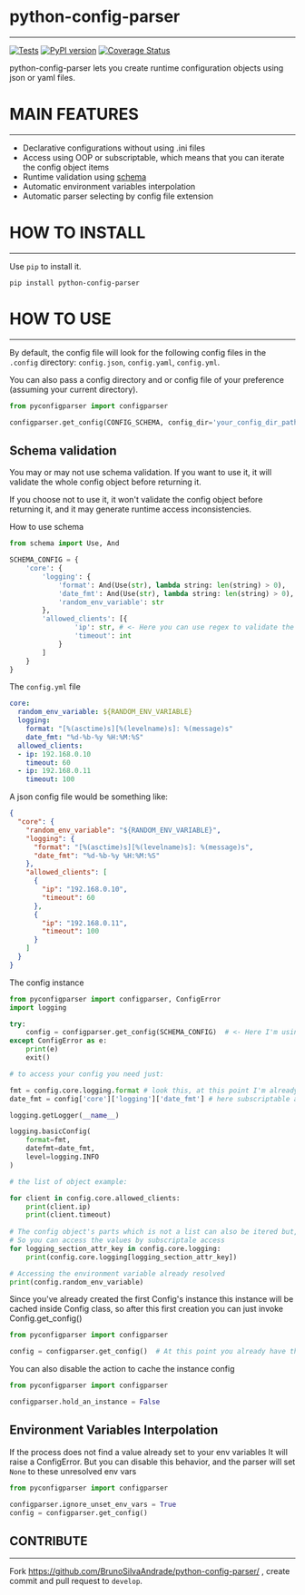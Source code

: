 python-config-parser
===
---
[![Tests](https://github.com/BrunoSilvaAndrade/python-config-parser/actions/workflows/tests.yml/badge.svg)](https://github.com/BrunoSilvaAndrade/python-config-parser/actions/workflows/tests.yml)
[![PyPI version](https://badge.fury.io/py/python-config-parser.svg)](https://badge.fury.io/py/python-config-parser)
[![Coverage Status](https://coveralls.io/repos/github/BrunoSilvaAndrade/python-config-parser/badge.svg)](https://coveralls.io/github/BrunoSilvaAndrade/python-config-parser)

python-config-parser lets you create runtime configuration objects using json or yaml files.

MAIN FEATURES
===
---
* Declarative configurations without using .ini files
* Access using OOP or subscriptable, which means that you can iterate the config object items
* Runtime validation using [schema](https://github.com/keleshev/schema)
* Automatic environment variables interpolation
* Automatic parser selecting by config file extension

HOW TO INSTALL
===
---
Use `pip` to install it.

```shell
pip install python-config-parser
```

HOW TO USE
===
---
By default, the config file will look for the following config files in the `.config` directory: `config.json`, `config.yaml`, `config.yml`.

You can also pass a config directory and or config file of your preference (assuming your current directory).

```python
from pyconfigparser import configparser

configparser.get_config(CONFIG_SCHEMA, config_dir='your_config_dir_path', file_name='your_config_file_name')
```

Schema validation
---

You may or may not use schema validation. If you want to use it, it will validate the whole config object before returning it.

If you choose not to use it, it won't validate the config object before returning it, and it may generate runtime access inconsistencies.

How to use schema

```python
from schema import Use, And

SCHEMA_CONFIG = {
    'core': {
        'logging': {
            'format': And(Use(str), lambda string: len(string) > 0),
            'date_fmt': And(Use(str), lambda string: len(string) > 0),
            'random_env_variable': str
        },
        'allowed_clients': [{
                'ip': str, # <- Here you can use regex to validate the ip format
                'timeout': int
            }
        ]
    }
}

```

The `config.yml` file
```yaml
core:
  random_env_variable: ${RANDOM_ENV_VARIABLE}
  logging:
    format: "[%(asctime)s][%(levelname)s]: %(message)s"
    date_fmt: "%d-%b-%y %H:%M:%S"
  allowed_clients:
  - ip: 192.168.0.10
    timeout: 60
  - ip: 192.168.0.11
    timeout: 100
```
A json config file would be something like:

```json
{
  "core": {
    "random_env_variable": "${RANDOM_ENV_VARIABLE}",
    "logging": {
      "format": "[%(asctime)s][%(levelname)s]: %(message)s",
      "date_fmt": "%d-%b-%y %H:%M:%S"
    },
    "allowed_clients": [
      {
        "ip": "192.168.0.10",
        "timeout": 60
      },
      {
        "ip": "192.168.0.11",
        "timeout": 100
      }
    ]
  }
}
```

The config instance
```python
from pyconfigparser import configparser, ConfigError
import logging

try:
    config = configparser.get_config(SCHEMA_CONFIG)  # <- Here I'm using that SCHEMA_CONFIG we had declared, and the dir file default value is being used
except ConfigError as e:
    print(e)
    exit()

# to access your config you need just:

fmt = config.core.logging.format # look this, at this point I'm already using the config variable
date_fmt = config['core']['logging']['date_fmt'] # here subscriptable access

logging.getLogger(__name__)

logging.basicConfig(
    format=fmt,
    datefmt=date_fmt,
    level=logging.INFO
)

# the list of object example:

for client in config.core.allowed_clients:
    print(client.ip)
    print(client.timeout)
    
# The config object's parts which is not a list can also be itered but, it'll give you the attribute's names
# So you can access the values by subscriptale access
for logging_section_attr_key in config.core.logging:
    print(config.core.logging[logging_section_attr_key])

# Accessing the environment variable already resolved
print(config.random_env_variable)

```
Since you've already created the first Config's instance this instance will be cached inside Config class,
so after this first creation you can just invoke Config.get_config()

```python
from pyconfigparser import configparser

config = configparser.get_config()  # At this point you already have the configuration properties in your config object
```

You can also disable the action to cache the instance config


```python
from pyconfigparser import configparser

configparser.hold_an_instance = False
```

Environment Variables Interpolation
---
If the process does not find a value already set to your env variables
It will raise a ConfigError. But you can disable this behavior, and the parser will set `None` to these unresolved env vars

```python
from pyconfigparser import configparser

configparser.ignore_unset_env_vars = True
config = configparser.get_config()
```

CONTRIBUTE
---
---

Fork https://github.com/BrunoSilvaAndrade/python-config-parser/ , create commit and pull request to ``develop``.
